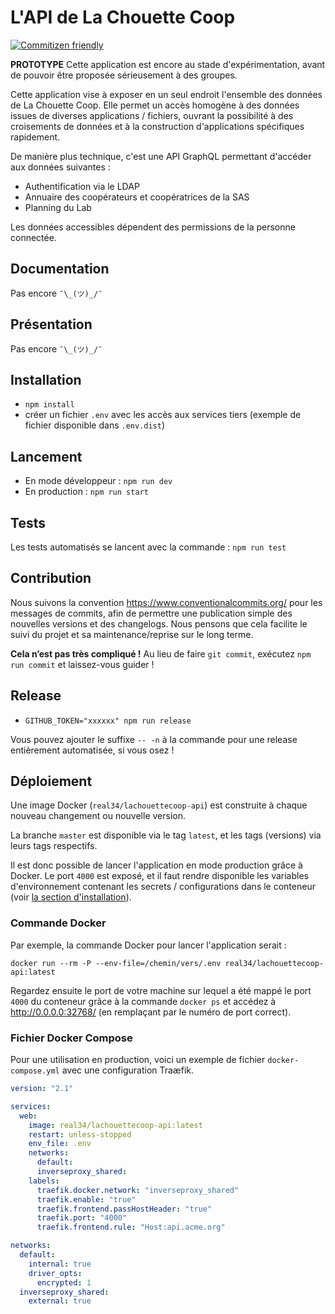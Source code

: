 # L'API de La Chouette Coop

[![Commitizen friendly](https://img.shields.io/badge/commitizen-friendly-brightgreen.svg)](http://commitizen.github.io/cz-cli/)

**PROTOTYPE** Cette application est encore au stade d'expérimentation, avant de
pouvoir être proposée sérieusement à des groupes.

Cette application vise à exposer en un seul endroit l'ensemble des données de
La Chouette Coop. Elle permet un accès homogène à des données issues de diverses
applications / fichiers, ouvrant la possibilité à des croisements de données et
à la construction d'applications spécifiques rapidement.

De manière plus technique, c'est une API GraphQL permettant d'accéder aux données
suivantes :

- Authentification via le LDAP
- Annuaire des coopérateurs et coopératrices de la SAS
- Planning du Lab

Les données accessibles dépendent des permissions de la personne connectée.

## Documentation

Pas encore `¯\_(ツ)_/¯`

## Présentation

Pas encore `¯\_(ツ)_/¯`

## Installation

- `npm install`
- créer un fichier `.env` avec les accès aux services tiers (exemple de fichier
  disponible dans `.env.dist`)

## Lancement

- En mode développeur : `npm run dev`
- En production : `npm run start`

## Tests

Les tests automatisés se lancent avec la commande : `npm run test`

## Contribution

Nous suivons la convention https://www.conventionalcommits.org/ pour les
messages de commits, afin de permettre une publication simple des nouvelles
versions et des changelogs. Nous pensons que cela facilite le suivi du projet et
sa maintenance/reprise sur le long terme.

**Cela n’est pas très compliqué !** Au lieu de faire `git commit`, exécutez
`npm run commit` et laissez-vous guider !

## Release

- `GITHUB_TOKEN="xxxxxx" npm run release`

Vous pouvez ajouter le suffixe `-- -n` à la commande pour une release
entièrement automatisée, si vous osez !

## Déploiement

Une image Docker (`real34/lachouettecoop-api`) est construite à chaque nouveau
changement ou nouvelle version.

La branche `master` est disponible via le tag `latest`, et les tags (versions)
via leurs tags respectifs.

Il est donc possible de lancer l'application en mode production grâce à Docker.
Le port `4000` est exposé, et il faut rendre disponible les variables d'environnement
contenant les secrets / configurations dans le conteneur (voir [la section d'installation](#installation)).

### Commande Docker

Par exemple, la commande Docker pour lancer l'application serait :

`docker run --rm -P --env-file=/chemin/vers/.env real34/lachouettecoop-api:latest`

Regardez ensuite le port de votre machine sur lequel a été mappé le port `4000` du
conteneur grâce à la commande `docker ps` et accédez à http://0.0.0.0:32768/
(en remplaçant par le numéro de port correct).

### Fichier Docker Compose

Pour une utilisation en production, voici un exemple de fichier `docker-compose.yml`
avec une configuration Traæfik.

```yml
version: "2.1"

services:
  web:
    image: real34/lachouettecoop-api:latest
    restart: unless-stopped
    env_file: .env
    networks:
      default:
      inverseproxy_shared:
    labels:
      traefik.docker.network: "inverseproxy_shared"
      traefik.enable: "true"
      traefik.frontend.passHostHeader: "true"
      traefik.port: "4000"
      traefik.frontend.rule: "Host:api.acme.org"

networks:
  default:
    internal: true
    driver_opts:
      encrypted: 1
  inverseproxy_shared:
    external: true
```
